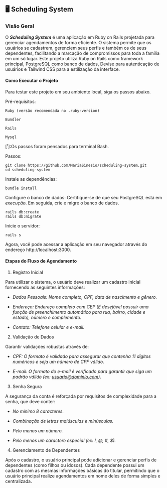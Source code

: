 ## 🖥️ Scheduling System

### Visão Geral

O ***Scheduling System*** é uma aplicação em Ruby on Rails projetada para gerenciar agendamentos de forma eficiente. O sistema permite que os usuários se cadastrem, gerenciem seus perfis e também os de seus dependentes, facilitando a marcação de compromissos para toda a família em um só lugar. Este projeto utiliza Ruby on Rails como framework principal, PostgreSQL como banco de dados, Devise para autenticação de usuários e Tailwind CSS para a estilização da interface.

#### Como Executar o Projeto

Para testar este projeto em seu ambiente local, siga os passos abaixo.

Pré-requisitos:

    Ruby (versão recomendada no .ruby-version)

    Bundler

    Rails

    Mysql

[¹]:Os passos foram pensados para terminal Bash.

Passos: 

    
    git clone https://github.com/MariaSinesio/scheduling-system.git
    cd scheduling-system




Instale as dependências:

````
bundle install
````

Configure o banco de dados:
Certifique-se de que seu PostgreSQL está em *execução*. Em seguida, crie e migre o banco de dados.

````
rails db:create
rails db:migrate
````

Inicie o servidor:

    rails s

Agora, você pode acessar a aplicação em seu navegador através do endereço http://localhost:3000.

#### Etapas do Fluxo de Agendamento

1. Registro Inicial

Para utilizar o sistema, o usuário deve realizar um cadastro inicial fornecendo as seguintes informações:


  - *Dados Pessoais: Nome completo, CPF, data de nascimento e gênero.*
    
  - *Endereço: Endereço completo com CEP (É desejável possuir uma função de preenchimento automático para rua, bairro, cidade e estado), número e complemento.*
    
  - *Contato: Telefone celular e e-mail.*

    
2. Validação de Dados

Garantir validações robustas através de:

  - *CPF: O formato é validado para assegurar que contenha 11 dígitos numéricos e seja um número de CPF válido.*

  - *E-mail: O formato do e-mail é verificado para garantir que siga um padrão válido (ex: usuario@dominio.com).* 

3. Senha Segura

A segurança da conta é reforçada por requisitos de complexidade para a senha, que deve conter:

  - *No mínimo 8 caracteres.*

  - *Combinação de letras maiúsculas e minúsculas.*

  - *Pelo menos um número.*

  - *Pelo menos um caractere especial (ex: !, @, #, $).*

4. Gerenciamento de Dependentes

Após o cadastro, o usuário principal pode adicionar e gerenciar perfis de dependentes (como filhos ou idosos). Cada dependente possui um cadastro com as mesmas informações básicas do titular, permitindo que o usuário principal realize agendamentos em nome deles de forma simples e centralizada.
